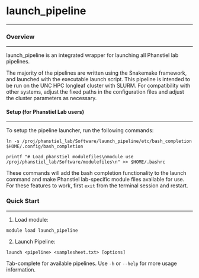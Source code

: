 # launch_pipeline
***********************

### Overview
***********************
launch_pipeline is an integrated wrapper for launching all Phanstiel lab pipelines.

The majority of the pipelines are written using the Snakemake framework, and launched with the executable launch script. This pipeline is intended to be run on the UNC HPC longleaf cluster with SLURM. For compatibility with other systems, adjust the fixed paths in the configuration files and adjust the cluster parameters as necessary.

#### Setup (for Phanstiel Lab users)
**********************
To setup the pipeline launcher, run the following commands:

```{bash eval=F}
ln -s /proj/phanstiel_lab/Software/launch_pipeline/etc/bash_completion $HOME/.config/bash_completion

printf "# Load phanstiel modulefiles\nmodule use /proj/phanstiel_lab/Software/modulefiles\n" >> $HOME/.bashrc
```

These commands will add the bash completion functionality to the launch command and make Phanstiel lab-specific module files available for use. For these features to work, first `exit` from the terminal session and restart.

### Quick Start
**********************
1. Load module:
```{bash eval=F}
module load launch_pipeline
```
2. Launch Pipeline:
```{bash eval=F}
launch <pipeline> <samplesheet.txt> [options]
```

Tab-complete for available pipelines. Use `-h` or `--help` for more usage information.
